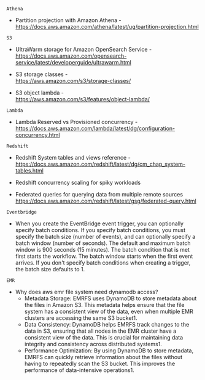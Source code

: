 `Athena`
- Partition projection with Amazon Athena -  
   https://docs.aws.amazon.com/athena/latest/ug/partition-projection.html

`S3`
- UltraWarm storage for Amazon OpenSearch Service -  
   https://docs.aws.amazon.com/opensearch-service/latest/developerguide/ultrawarm.html

- S3 storage classes -  
   https://aws.amazon.com/s3/storage-classes/

- S3 object lambda -  
   https://aws.amazon.com/s3/features/object-lambda/

`Lambda`
- Lambda Reserved vs Provisioned concurrency -  
   https://docs.aws.amazon.com/lambda/latest/dg/configuration-concurrency.html

`Redshift`
- Redshift System tables and views reference -  
   https://docs.aws.amazon.com/redshift/latest/dg/cm_chap_system-tables.html

- Redshift concurrency scaling for spiky workloads

- Federated queries for querying data from multiple remote sources  
   https://docs.aws.amazon.com/redshift/latest/gsg/federated-query.html

`Eventbridge`  
- When you create the EventBridge event trigger, you can optionally specify batch conditions. If you specify batch conditions, you must specify the batch size (number of events), and can optionally specify a batch       window (number of seconds). The default and maximum batch window is 900 seconds (15 minutes). The batch condition that is met first starts the workflow. The batch window starts when the first event arrives. If you     don't specify batch conditions when creating a trigger, the batch size defaults to 1.

`EMR`  
- Why does aws emr file system need dynamodb access?  
   - Metadata Storage: EMRFS uses DynamoDB to store metadata about the files in Amazon S3. This metadata helps ensure that the file system has a consistent view of the data, even when multiple EMR clusters are accessing the same S3 bucket1.
   - Data Consistency: DynamoDB helps EMRFS track changes to the data in S3, ensuring that all nodes in the EMR cluster have a consistent view of the data. This is crucial for maintaining data integrity and consistency across distributed systems1.
  - Performance Optimization: By using DynamoDB to store metadata, EMRFS can quickly retrieve information about the files without having to repeatedly scan the S3 bucket. This improves the performance of data-intensive operations1.
